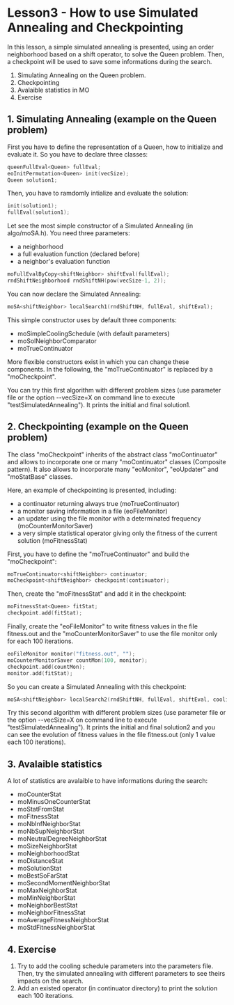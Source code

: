 # Lesson3 - How to use Simulated Annealing and Checkpointing
In this lesson, a simple simulated annealing is presented, using an order neighborhood based on a shift operator, to solve the Queen problem. Then, a checkpoint will be used to save some informations during the search.

1. Simulating Annealing on the Queen problem.
2. Checkpointing
3. Avalaible statistics in MO
4. Exercise

## 1. Simulating Annealing (example on the Queen problem)

First you have to define the representation of a Queen, how to initialize and evaluate it. So you have to declare three classes:
```c++
queenFullEval<Queen> fullEval;
eoInitPermutation<Queen> init(vecSize);
Queen solution1;
```

Then, you have to ramdomly intialize and evaluate the solution:
```c++
init(solution1);
fullEval(solution1);
```

Let see the most simple constructor of a Simulated Annealing (in algo/moSA.h). You need three parameters:
* a neighborhood
* a full evaluation function (declared before)
* a neighbor's evaluation function
```c++
moFullEvalByCopy<shiftNeighbor> shiftEval(fullEval);
rndShiftNeighborhood rndShiftNH(pow(vecSize-1, 2));
```

You can now declare the Simulated Annealing:
```c++
moSA<shiftNeighbor> localSearch1(rndShiftNH, fullEval, shiftEval);
```
This simple constructor uses by default three components:
* moSimpleCoolingSchedule (with default parameters)
* moSolNeighborComparator
* moTrueContinuator

More flexible constructors exist in which you can change these components. In the following, the "moTrueContinuator" is replaced by a "moCheckpoint".

You can try this first algorithm with different problem sizes (use parameter file or the option --vecSize=X on command line to execute "testSimulatedAnnealing"). It prints the initial and final solution1.

## 2. Checkpointing (example on the Queen problem)

The class "moCheckpoint" inherits of the abstract class "moContinuator" and allows to incorporate one or many "moContinuator" classes (Composite pattern). It also allows to incorporate many "eoMonitor", "eoUpdater" and "moStatBase" classes.

Here, an example of checkpointing is presented, including:
* a continuator returning always true (moTrueContinuator)
* a monitor saving information in a file (eoFileMonitor)
* an updater using the file monitor with a determinated frequency (moCounterMonitorSaver)
* a very simple statistical operator giving only the fitness of the current solution (moFitnessStat)

First, you have to define the "moTrueContinuator" and build the "moCheckpoint":
```c++
moTrueContinuator<shiftNeighbor> continuator;
moCheckpoint<shiftNeighbor> checkpoint(continuator);
```

Then, create the "moFitnessStat" and add it in the checkpoint:
```c++
moFitnessStat<Queen> fitStat;
checkpoint.add(fitStat);
```

Finally, create the "eoFileMonitor" to write fitness values in the file fitness.out and the "moCounterMonitorSaver" to use the file monitor only for each 100 iterations.
```c++
eoFileMonitor monitor("fitness.out", "");
moCounterMonitorSaver countMon(100, monitor);
checkpoint.add(countMon);
monitor.add(fitStat);
```

So you can create a Simulated Annealing with this checkpoint:
```c++
moSA<shiftNeighbor> localSearch2(rndShiftNH, fullEval, shiftEval, coolingSchedule, solComparator, checkpoint);
```

Try this second algorithm with different problem sizes (use parameter file or the option --vecSize=X on command line to execute "testSimulatedAnnealing"). It prints the initial and final solution2 and you can see the evolution of fitness values in the file fitness.out (only 1 value each 100 iterations).

## 3. Avalaible statistics

A lot of statistics are avalaible to have informations during the search:

* moCounterStat
* moMinusOneCounterStat
* moStatFromStat
* moFitnessStat
* moNbInfNeighborStat
* moNbSupNeighborStat
* moNeutralDegreeNeighborStat
* moSizeNeighborStat
* moNeighborhoodStat
* moDistanceStat
* moSolutionStat
* moBestSoFarStat
* moSecondMomentNeighborStat
* moMaxNeighborStat
* moMinNeighborStat
* moNeighborBestStat
* moNeighborFitnessStat
* moAverageFitnessNeighborStat
* moStdFitnessNeighborStat

## 4. Exercise

1. Try to add the cooling schedule parameters into the parameters file. Then, try the simulated annealing with different parameters to see theirs impacts on the search.
2. Add an existed operator (in continuator directory) to print the solution each 100 iterations.